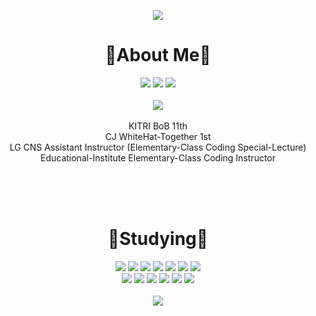<div align="center">

<img src="https://capsule-render.vercel.app/api?type=Waving&color=0:B993D6,100:e35d5b&height=200&section=header&fontAlign=85&fontAlignY=40&text=Hello!&fontSize=60&fontColor=dedad1" /><br/>

# 👋About Me👋 #
<a href="https://www.instagram.com/dahye02114/"><img src="https://img.shields.io/badge/Instagram-EB959B?style=flat-square&logo=instagram&logoColor=white"/></a>
<a href="https://www.facebook.com/profile.php?id=100018633610910"><img src="https://img.shields.io/badge/Facebook-83A2EB?style=flat-square&logo=facebook&logoColor=white"/></a>
<a href="https://dajjang.tistory.com/"><img src="https://img.shields.io/badge/Tistory-EB9B6E?style=flat-square&logo=tistory&logoColor=white"/></a><br/><br/>
<a href="https://hits.seeyoufarm.com"><img src="https://hits.seeyoufarm.com/api/count/incr/badge.svg?url=https%3A%2F%2Fgithub.com%2FDahye02%2F&count_bg=%23E9C5C5&title_bg=%23E18D8D&icon=github.svg&icon_color=%23FFFFFF&title=Visit&edge_flat=false"/></a><br/><br/>
KITRI BoB 11th<br/>
CJ WhiteHat-Together 1st<br/>
LG CNS Assistant Instructor (Elementary-Class Coding Special-Lecture)<br/>
Educational-Institute Elementary-Class Coding Instructor<br/>

<br/><br/><br/>
# :notebook_with_decorative_cover:Studying:notebook_with_decorative_cover: #
<img src="https://img.shields.io/badge/C-A8B9CC?style=flag-square&logo=C&logoColor=white"></img>
<img src="https://img.shields.io/badge/C++-00599C?style=flag-square&logo=C%2B%2B&logoColor=white"></img>
<img src="https://img.shields.io/badge/Java-92ACEB?style=flag-square&logo=Java&logoColor=black"></img>
<img src="https://img.shields.io/badge/Python-3776AB?style=flag-square&logo=Python&logoColor=white"></img>
<img src="https://img.shields.io/badge/JavaScript-F7DF1E?style=flag-square&logo=JavaScript&logoColor=white"></img>
<img src="https://img.shields.io/badge/PHP-777BB4?style=flag-square&logo=PHP&logoColor=white"></img>
<img src="https://img.shields.io/badge/HTML-E34F26?style=flag-square&logo=HTML5&logoColor=white"></img><br/>
<img src="https://img.shields.io/badge/CSS-1572B6?style=flag-square&logo=CSS3&logoColor=white"></img>
<img src="https://img.shields.io/badge/Git-F05032?style=flag-square&logo=Git&logoColor=white"></img>
<img src="https://img.shields.io/badge/MySQL-4479A1?style=flag-square&logo=MySQL&logoColor=white"></img>
<img src="https://img.shields.io/badge/Linux-FCC624?style=flag-square&logo=Linux&logoColor=white"></img>
<img src="https://img.shields.io/badge/Ubuntu-E95420?style=flag-square&logo=Ubuntu&logoColor=white"></img>
<img src="https://img.shields.io/badge/CentOS-262577?style=flag-square&logo=CentOS&logoColor=white"></img>
<br/><br/>
<img src="https://capsule-render.vercel.app/api?type=Waving&color=0:B993D6,100:e35d5b&height=100&section=footer" />
</div>
<br/><br/><br/><br/>
<!--
**Dahye02/Dahye02** is a ✨ _special_ ✨ repository because its `README.md` (this file) appears on your GitHub profile.

Here are some ideas to get you started:

- 🔭 I’m currently working on ...
- 🌱 I’m currently learning ...
- 👯 I’m looking to collaborate on ...
- 🤔 I’m looking for help with ...
- 💬 Ask me about ...
- 📫 How to reach me: ...
- 😄 Pronouns: ...
- ⚡ Fun fact: ...
-->

